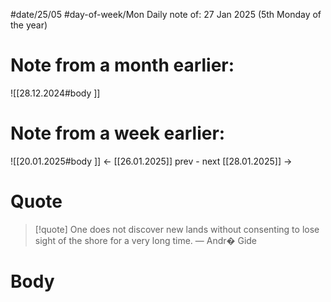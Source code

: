 
#date/25/05
#day-of-week/Mon
Daily note of: 27 Jan 2025 (5th Monday of the year)

# Note from a month earlier:
![[28.12.2024#body ]]

# Note from a week earlier:
![[20.01.2025#body ]]
 <- [[26.01.2025]] prev - next [[28.01.2025]] ->
# Quote

> [!quote] One does not discover new lands without consenting to lose sight of the shore for a very long time.
> — Andr� Gide
# Body

